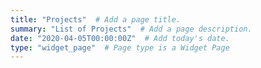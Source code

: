 ```yaml
---
title: "Projects"  # Add a page title.
summary: "List of Projects"  # Add a page description.
date: "2020-04-05T00:00:00Z"  # Add today's date.
type: "widget_page"  # Page type is a Widget Page
---
```


